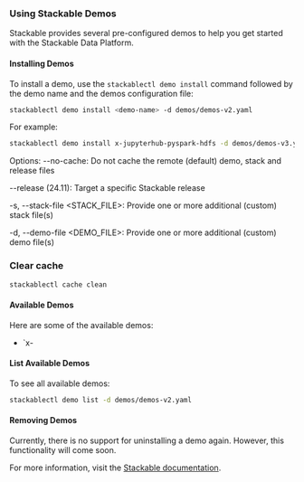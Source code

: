 ### Using Stackable Demos

Stackable provides several pre-configured demos to help you get started with the Stackable Data Platform.

#### Installing Demos

To install a demo, use the `stackablectl demo install` command followed by the demo name and the demos configuration file:

```bash
stackablectl demo install <demo-name> -d demos/demos-v2.yaml
```

For example:
```bash
stackablectl demo install x-jupyterhub-pyspark-hdfs -d demos/demos-v3.yaml -s stacks/stacks-v3.yaml
```

Options:
  --no-cache: Do not cache the remote (default) demo, stack and release files

  --release (24.11): Target a specific Stackable release

  -s, --stack-file <STACK_FILE>: Provide one or more additional (custom) stack file(s)

  -d, --demo-file <DEMO_FILE>: Provide one or more additional (custom) demo file(s)

### Clear cache

```bash
stackablectl cache clean
```

#### Available Demos

Here are some of the available demos:

- `x-

#### List Available Demos

To see all available demos:

```bash
stackablectl demo list -d demos/demos-v2.yaml
```

#### Removing Demos

Currently, there is no support for uninstalling a demo again. However, this functionality will come soon.

For more information, visit the [Stackable documentation](https://docs.stackable.tech/home/stable/demos/).
